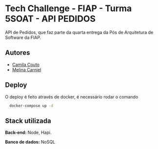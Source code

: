 
# Tech Challenge - FIAP - Turma 5SOAT - API PEDIDOS

API de Pedidos, que faz parte da quarta entrega da Pós de Arquitetura de Software da FIAP.
## Autores

- [Camila Couto](https://github.com/miika07)
- [Melina Carniel](https://github.com/melcarniel)
## Deploy

O deploy é feito através de docker, é necessário rodar o comando 

```bash
  docker-compose up -d
```

## Stack utilizada

**Back-end:** Node, Hapi.

**Banco de dados:** NoSQL